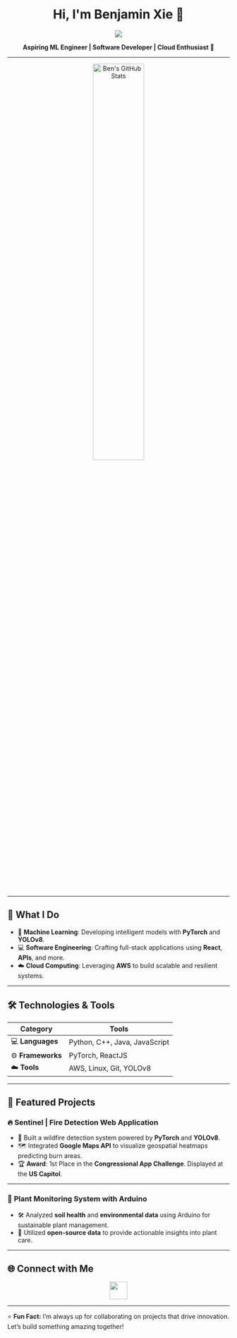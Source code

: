 <h1 align="center">Hi, I'm Benjamin Xie 👋</h1>

<p align="center">
   <a href="https://www.ben-xie.com"><img src="https://img.shields.io/badge/Visit-My%20Website-000000?style=for-the-badge&logo=About.me&logoColor=white"></a>
</p>

<p align="center">
   <strong>Aspiring ML Engineer | Software Developer | Cloud Enthusiast 🚀</strong>
</p>

---

<!-- GitHub Stats -->
<p align="center">
   <img src="https://ben-stats-benjaminxie1s-projects.vercel.app/api?username=benjaminxie1&show_icons=true&theme=radical" alt="Ben's GitHub Stats" width="48%">
</p>

---

## 🚀 What I Do  
- 🤖 **Machine Learning**: Developing intelligent models with **PyTorch** and **YOLOv8**.  
- 💻 **Software Engineering**: Crafting full-stack applications using **React**, **APIs**, and more.  
- ☁️ **Cloud Computing**: Leveraging **AWS** to build scalable and resilient systems.  

---

## 🛠️ Technologies & Tools  
| **Category**      | **Tools**                        |
|--------------------|----------------------------------|
| 💻 **Languages**  | Python, C++, Java, JavaScript    |
| ⚙️ **Frameworks** | PyTorch, ReactJS                 |
| ☁️ **Tools**      | AWS, Linux, Git, YOLOv8          |

---

## 🌟 Featured Projects  
### 🔥 **Sentinel | Fire Detection Web Application**  
- 🚒 Built a wildfire detection system powered by **PyTorch** and **YOLOv8**.  
- 🗺️ Integrated **Google Maps API** to visualize geospatial heatmaps predicting burn areas.  
- 🏆 **Award**: 1st Place in the **Congressional App Challenge**. Displayed at the **US Capitol**.  

---

### 🌿 **Plant Monitoring System with Arduino**  
- 🛠️ Analyzed **soil health** and **environmental data** using Arduino for sustainable plant management.  
- 🌱 Utilized **open-source data** to provide actionable insights into plant care.

---

## 🌐 Connect with Me  
<p align="center">
   <a href="https://www.linkedin.com/in/benjamin-xie-997a48249/">
      <img src="https://img.shields.io/badge/LinkedIn-Connect%20with%20Me-0077B5?style=for-the-badge&logo=linkedin&logoColor=white" height="40">
   </a>
</p>

---

⭐ **Fun Fact:** I’m always up for collaborating on projects that drive innovation. Let’s build something amazing together!
